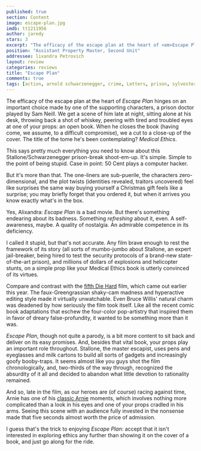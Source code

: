 ```yaml
---
published: true
section: Content
image: escape-plan.jpg
imdb: tt1211956
author: jaredy 
stars: 3
excerpt: "The efficacy of the escape plan at the heart of <em>Escape Plan</em> hinges on an important choice made by one of the supporting characters, a prison doctor played by Sam Neill."
position: "Assistant Property Master, Second Unit"
addressee: lixandra Petrovich
layout: review
categories: reviews
title: "Escape Plan"
comments: true
tags: [action, arnold schwarzenegger, crime, Letters, prison, sylvester stallone]
---
```

The efficacy of the escape plan at the heart of _Escape Plan_ hinges on an important choice made by one of the supporting characters, a prison doctor played by Sam Neill. We get a scene of him late at night, sitting alone at his desk, throwing back a shot of whiskey, peering with tired and troubled eyes at one of your props: an open book. When he closes the book (having come, we assume, to a difficult compromise), we a cut to a close-up of the cover. The title of the tome he's been contemplating? _Medical Ethics_.

This says pretty much everything you need to know about this Stallone/Schwarzenegger prison-break shoot-em-up. It's simple. Simple to the point of being stupid. Case in point: 50 Cent plays a computer hacker.

But it's more than that. The one-liners are sub-puerile, the characters zero-dimensional, and the plot twists (identities revealed, traitors uncovered) feel like surprises the same way buying yourself a Christmas gift feels like a surprise; you may briefly forget that you ordered it, but when it arrives you know exactly what's in the box.

Yes, Alixandra: _Escape Plan_ is a bad movie. But there's something endearing about its badness. Something _refreshing_ about it, even. A self-awareness, maybe. A quality of nostalgia. An admirable competence in its deficiency.

I called it stupid, but that's not accurate. Any film brave enough to rest the framework of its story (all sorts of mumbo-jumbo about Stallone, an expert jail-breaker, being hired to test the security protocols of a brand-new state-of-the-art prison), and millions of dollars of explosions and helicopter stunts, on a simple prop like your Medical Ethics book is utterly convinced of its virtues.

Compare and contrast with the [fifth Die Hard][1] film, which came out earlier this year. The faux-Greengrassian shaky-cam madness and hyperactive editing style made it virtually unwatchable. Even Bruce Willis' natural charm was deadened by how seriously the film took itself. Like all the recent comic book adaptations that eschew the four-color pop-artistry that inspired them in favor of dreary false-profundity, it wanted to be something more than it was.  

   [1]: /content/2013/2/15/a-good-day-to-die-hard.html

_Escape Plan_, though not quite a parody, is a bit more content to sit back and deliver on its easy promises. And, besides that vital book, your props play an important role throughout. Stallone, the master escapist, uses pens and eyeglasses and milk cartons to build all sorts of gadgets and increasingly goofy booby-traps. It seems almost like you guys shot the film chronologically, and, two-thirds of the way through, recognized the absurdity of it all and decided to abandon what little devotion to rationality remained.

And so, late in the film, as our heroes are (of course) racing against time, Arnie has one of his [classic Arnie][2] moments, which involves nothing more complicated than a look in his eyes and one of your props cradled in his arms. Seeing this scene with an audience fully invested in the nonsense made that five seconds almost worth the price of admission.

   [2]: http://bit.ly/SJ5FYy

I guess that's the trick to enjoying _Escape Plan_: accept that it isn't interested in exploring ethics any further than showing it on the cover of a book, and just go along for the ride.
